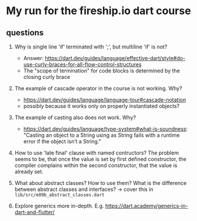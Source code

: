 # My run for the fireship.io dart course

## questions

1. Why is single line 'if' terminated with ';', but multiline 'if' is not?
   - Answer: <https://dart.dev/guides/language/effective-dart/style#do-use-curly-braces-for-all-flow-control-structures>
   - The "scope of termination" for code blocks is determined by the closing curly brace

2. The example of cascade operator in the course is not working. Why?
   - <https://dart.dev/guides/language/language-tour#cascade-notation>
   - possibly because it works only on properly instantiated objects?

3. The example of casting also does not work. Why?
   - <https://dart.dev/guides/language/type-system#what-is-soundness>: "Casting an
     object to a String using as String fails with a runtime error if the object isn’t
     a String."

4. How to use 'late final' clause with named contructors? The problem seems to be, that
   once the value is set by first defined constructor, the compiler complains within the
   second constructor, that the value is already set.

5. What about abstract classes? How to use them? What is the difference between abstract
   classes and interfaces?
   -> cover this in `lib/src/e09b_abstract_classes.dart`

6. Explore generics more in-depth. E.g. <https://dart.academy/generics-in-dart-and-flutter/>
